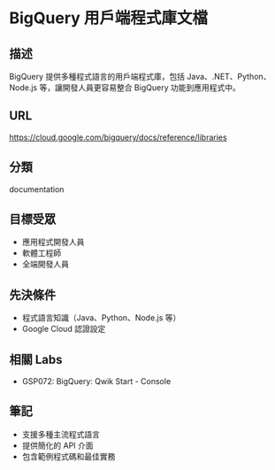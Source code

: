 # BigQuery 用戶端程式庫文檔

## 描述
BigQuery 提供多種程式語言的用戶端程式庫，包括 Java、.NET、Python、Node.js 等，讓開發人員更容易整合 BigQuery 功能到應用程式中。

## URL
https://cloud.google.com/bigquery/docs/reference/libraries

## 分類
documentation

## 目標受眾
- 應用程式開發人員
- 軟體工程師
- 全端開發人員

## 先決條件
- 程式語言知識（Java、Python、Node.js 等）
- Google Cloud 認證設定

## 相關 Labs
- GSP072: BigQuery: Qwik Start - Console

## 筆記
- 支援多種主流程式語言
- 提供簡化的 API 介面
- 包含範例程式碼和最佳實務
